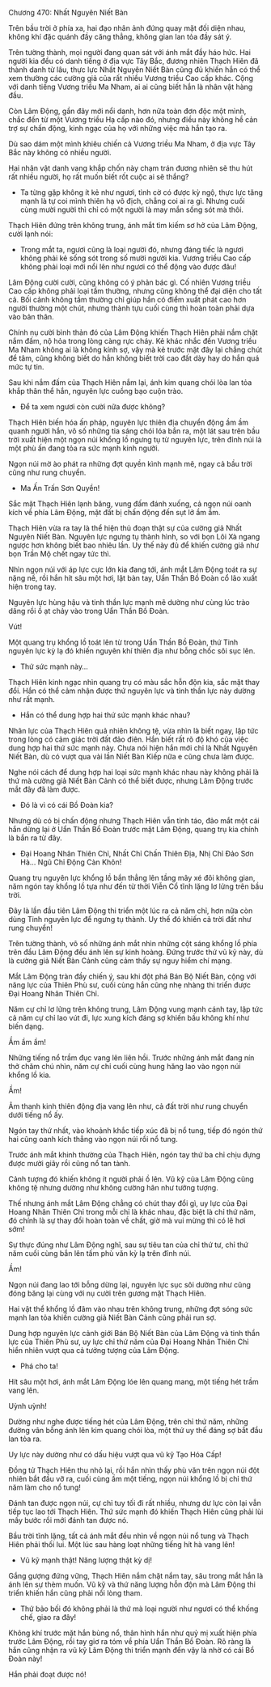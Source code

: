 




Chương 470: Nhất Nguyên Niết Bàn


Trên bầu trời ở phía xa, hai đạo nhân ảnh đứng quay mặt đối diện nhau, không khí đặc quánh đầy căng thẳng, không gian lan tỏa đầy sát ý.

Trên tường thành, mọi người đang quan sát với ánh mắt đầy háo hức. Hai người kia đều có danh tiếng ở địa vực Tây Bắc, đương nhiên Thạch Hiên đã thành danh từ lâu, thực lực Nhất Nguyên Niết Bàn cũng đủ khiến hắn có thể xem thường các cường giả của rất nhiều Vương triều Cao cấp khác. Cộng với danh tiếng Vương triều Ma Nham, ai ai cũng biết hắn là nhân vật hàng đầu.

Còn Lâm Động, gần đây mới nổi danh, hơn nữa toàn đơn độc một mình, chắc đến từ một Vương triều Hạ cấp nào đó, nhưng điều này không hề cản trợ sự chấn động, kinh ngạc của họ với những việc mà hắn tạo ra.

Dù sao dám một mình khiêu chiến cả Vương triều Ma Nham, ở địa vực Tây Bắc này không có nhiều người.

Hai nhân vật danh vang khắp chốn này chạm trán đương nhiên sẽ thu hút rất nhiều người, họ rất muốn biết rốt cuộc ai sẽ thắng?

- Ta từng gặp không ít kẻ như ngươi, tình cờ có được kỳ ngộ, thực lực tăng mạnh là tự coi mình thiên hạ vô địch, chẳng coi ai ra gì. Nhưng cuối cùng mười người thì chỉ có một người là may mắn sống sót mà thôi.

Thạch Hiên đứng trên không trung, ánh mắt tìm kiếm sơ hở của Lâm Động, cười lạnh nói:

- Trong mắt ta, ngươi cũng là loại người đó, nhưng đáng tiếc là ngươi không phải kẻ sống sót trong số mười người kia. Vương triều Cao cấp không phải loại mới nổi lên như ngươi có thể động vào được đâu!

Lâm Động cười cười, cũng không có ý phản bác gì. Cố nhiên Vương triều Cao cấp không phải loại tầm thường, nhưng cũng không thể đại diện cho tất cả. Bối cảnh không tầm thường chỉ giúp hắn có điểm xuất phát cao hơn người thường một chút, nhưng thành tựu cuối cùng thì hoàn toàn phải dựa vào bản thân.

Chính nụ cười bình thản đó của Lâm Động khiến Thạch Hiên phải nắm chặt nắm đấm, nộ hỏa trong lòng càng rực cháy. Kẻ khác nhắc đến Vương triều Ma Nham không ai là không kính sợ, vậy mà kẻ trước mặt đây lại chẳng chút để tâm, cũng không biết do hắn không biết trời cao đất dày hay do hắn quá mức tự tin.

Sau khi nắm đấm của Thạch Hiên nắm lại, ánh kim quang chói lòa lan tỏa khắp thân thể hắn, nguyên lực cuồng bạo cuộn trào.

- Để ta xem ngươi còn cười nữa được không?

Thạch Hiên biến hóa ấn pháp, nguyên lực thiên địa chuyển động ầm ầm quanh người hắn, vô số những tia sáng chói lóa bắn ra, một lát sau trên bầu trời xuất hiện một ngọn núi khổng lồ ngưng tụ từ nguyên lực, trên đỉnh núi là một phù ấn đang tỏa ra sức mạnh kinh người.

Ngọn núi mờ ào phát ra những đợt quyền kình mạnh mẽ, ngay cả bầu trời cũng như rung chuyển.

- Ma Ấn Trấn Sơn Quyền!

Sắc mặt Thạch Hiên lạnh băng, vung đấm đánh xuống, cả ngọn núi oanh kích về phía Lâm Động, mặt đất bị chấn động đến sụt lở ầm ầm.

Thạch Hiên vừa ra tay là thể hiện thủ đoạn thật sự của cường giả Nhất Nguyên Niết Bàn. Nguyên lực ngưng tụ thành hình, so với bọn Lôi Xà ngang ngược hơn không biết bao nhiêu lần. Uy thế này đủ để khiến cường giả như bọn Trần Mộ chết ngay tức thì.

Nhìn ngọn núi với áp lực cực lớn kia đang tới, ánh mắt Lâm Động toát ra sự nặng nề, rồi hắn hít sâu một hơi, lật bàn tay, Uẩn Thần Bồ Đoàn cổ lão xuất hiện trong tay.

Nguyên lực hùng hậu và tinh thần lực mạnh mẽ dường như cùng lúc trào dâng rồi ồ ạt chảy vào trong Uẩn Thần Bồ Đoàn.

Vút!

Một quang trụ khổng lồ toát lên từ trong Uẩn Thần Bồ Đoàn, thứ Tinh nguyên lực kỳ lạ đó khiến nguyên khí thiên địa như bỗng chốc sôi sục lên.

- Thứ sức mạnh này…

Thạch Hiên kinh ngạc nhìn quang trụ có màu sắc hỗn độn kia, sắc mặt thay đổi. Hắn có thể cảm nhận được thứ nguyên lực và tinh thần lực này dường như rất mạnh.

- Hắn có thể dung hợp hai thứ sức mạnh khác nhau?

Nhãn lực của Thạch Hiên quả nhiên không tệ, vừa nhìn là biết ngay, lập tức trong lòng có cảm giác trời đất đảo điên. Hắn biết rất rõ độ khó của việc dung hợp hai thứ sức mạnh này. Chưa nói hiện hắn mới chỉ là Nhất Nguyên Niết Bàn, dù có vượt qua vài lần Niết Bàn Kiếp nữa e cũng chưa làm được.

Nghe nói cách để dung hợp hai loại sức mạnh khác nhau này không phải là thứ mà cường giả Niết Bàn Cảnh có thể biết được, nhưng Lâm Động trước mắt đây đã làm được.

- Đó là vì có cái Bồ Đoàn kia?

Nhưng dù có bị chấn động nhưng Thạch Hiên vẫn tỉnh táo, đảo mắt một cái hắn dừng lại ở Uẩn Thần Bồ Đoàn trước mặt Lâm Động, quang trụ kia chính là bắn ra từ đây.

- Đại Hoang Nhân Thiên Chỉ, Nhất Chỉ Chấn Thiên Địa, Nhị Chỉ Đảo Sơn Hà… Ngũ Chỉ Động Càn Khôn!

Quang trụ nguyên lực khổng lồ bắn thẳng lên tầng mây xé đôi không gian, năm ngón tay khổng lồ tựa như đến từ thời Viễn Cổ tĩnh lặng lơ lửng trên bầu trời.

Đây là lần đầu tiên Lâm Động thi triển một lúc ra cả năm chỉ, hơn nữa còn dùng Tinh nguyên lực để ngưng tụ thành. Uy thế đó khiến cả trời đất như rung chuyển!

Trên tường thành, vô số những ánh mắt nhìn những cột sáng khổng lồ phía trên đầu Lâm Động đều ánh lên sự kinh hoàng. Đứng trước thứ vũ kỹ này, dù là cường giả Niết Bàn Cảnh cũng cảm thấy sự nguy hiểm chí mạng.

Mắt Lâm Động tràn đầy chiến ý, sau khi đột phá Bán Bộ Niết Bàn, cộng với năng lực của Thiên Phù sư, cuối cùng hắn cũng nhẹ nhàng thi triển được Đại Hoang Nhân Thiên Chỉ.

Năm cự chỉ lơ lửng trên không trung, Lâm Động vung mạnh cánh tay, lập tức cả năm cự chỉ lao vút đi, lực xung kích đáng sợ khiến bầu không khí như biến dạng.

Ầm ầm ầm!

Những tiếng nổ trầm đục vang lên liên hồi. Trước những ánh mắt đang nín thở chăm chú nhìn, năm cự chỉ cuối cùng hung hăng lao vào ngọn núi khổng lồ kia.

Ầm!

Âm thanh kinh thiên động địa vang lên như, cả đất trời như rung chuyển dưới tiếng nổ ấy.

Ngón tay thứ nhất, vào khoảnh khắc tiếp xúc đã bị nổ tung, tiếp đó ngón thứ hai cũng oanh kích thẳng vào ngọn núi rồi nổ tung.

Trước ánh mắt khinh thường của Thạch Hiên, ngón tay thứ ba chỉ chịu đựng được mười giây rồi cũng nổ tan tành.

Cảnh tượng đó khiến không ít người phải ồ lên. Vũ kỹ của Lâm Động cũng không tệ nhưng dường như không cường hãn như tưởng tượng.

Thế nhưng ánh mắt Lâm Động chẳng có chút thay đổi gì, uy lực của Đại Hoang Nhân Thiên Chỉ trong mỗi chỉ là khác nhau, đặc biệt là chỉ thứ năm, đó chính là sự thay đổi hoàn toàn về chất, giờ mà vui mừng thì có lẽ hơi sớm!

Sự thực đúng như Lâm Động nghĩ, sau sự tiêu tan của chỉ thứ tư, chỉ thứ năm cuối cùng bắn lên tấm phù văn kỳ lạ trên đỉnh núi.

Ầm!

Ngọn núi đang lao tới bỗng dừng lại, nguyên lực sục sôi dường như cũng đóng băng lại cùng với nụ cười trên gương mặt Thạch Hiên.

Hai vật thể khổng lồ đâm vào nhau trên không trung, những đợt sóng sức mạnh lan tỏa khiến cường giả Niết Bàn Cảnh cũng phải run sợ.

Dung hợp nguyên lực cảnh giới Bán Bộ Niết Bàn của Lâm Động và tinh thần lực của Thiên Phù sư, uy lực chỉ thứ năm của Đại Hoang Nhân Thiên Chỉ hiển nhiên vượt qua cả tưởng tượng của Lâm Động.

- Phá cho ta!

Hít sâu một hơi, ánh mắt Lâm Động lóe lên quang mang, một tiếng hét trầm vang lên.

Uỳnh uỳnh!

Dường như nghe được tiếng hét của Lâm Động, trên chỉ thứ năm, những đường vân bỗng ánh lên kim quang chói lòa, một thứ uy thế đáng sợ bắt đầu lan tỏa ra.

Uy lực này dường như có dấu hiệu vượt qua vũ kỹ Tạo Hóa Cấp!

Đồng tử Thạch Hiên thu nhỏ lại, rồi hắn nhìn thấy phù văn trên ngọn núi đột nhiên bắt đầu vỡ ra, cuối cùng ầm một tiếng, ngọn núi khổng lồ bị chỉ thứ năm làm cho nổ tung!

Đánh tan được ngọn núi, cự chỉ tuy tối đi rất nhiều, nhưng dư lực còn lại vẫn tiếp tục lao tới Thạch Hiên. Thứ sức mạnh đó khiến Thạch Hiên cũng phải lùi mấy bước rồi mới đánh tan được nó.

Bầu trời tĩnh lặng, tất cả ánh mắt đều nhìn về ngọn núi nổ tung và Thạch Hiên phải thối lui. Một lúc sau hàng loạt những tiếng hít hà vang lên!

- Vũ kỹ mạnh thật! Năng lượng thật kỳ dị!

Gắng gượng đứng vững, Thạch Hiên nắm chặt nắm tay, sâu trong mắt hắn là ánh lên sự thèm muốn. Vũ kỹ và thứ năng lượng hỗn độn mà Lâm Động thi triển khiến hắn cũng phải nổi lòng tham.

- Thứ bảo bối đó không phải là thứ mà loại người như ngươi có thể khống chế, giao ra đây!

Không khí trước mặt hắn bùng nổ, thân hình hắn như quỷ mị xuất hiện phía trước Lâm Động, rồi tay giơ ra tóm về phía Uẩn Thần Bồ Đoàn. Rõ ràng là hắn cũng nhận ra vũ kỹ Lâm Động thi triển mạnh đến vậy là nhờ có cái Bồ Đoàn này!

Hắn phải đoạt được nó!




